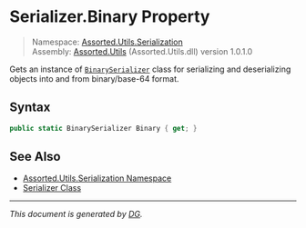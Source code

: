 ﻿# Serializer.Binary Property

> Namespace: [Assorted.Utils.Serialization](index.md#assortedutilsserialization-namespace)\
> Assembly: [Assorted.Utils](index.md) (Assorted.Utils.dll) version 1.0.1.0

Gets an instance of [`BinarySerializer`](Assorted.Utils.Serialization.BinarySerializer.md) class for serializing and deserializing objects into and from binary/base-64 format.

## Syntax

```csharp
public static BinarySerializer Binary { get; }
```

## See Also

- [Assorted.Utils.Serialization Namespace](index.md#assortedutilsserialization-namespace)
- [Serializer Class](Assorted.Utils.Serialization.Serializer.md)

---

_This document is generated by [DG](https://github.com/Khojasteh/dg)._
